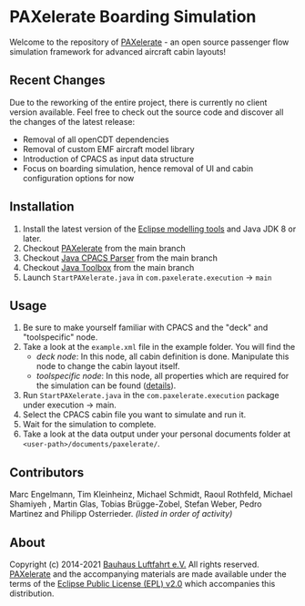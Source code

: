 ﻿# PAXelerate Boarding Simulation

Welcome to the repository of [PAXelerate](http://www.paxelerate.com) - an open source passenger flow simulation framework for advanced aircraft cabin layouts! 

## Recent Changes

Due to the reworking of the entire project, there is currently no client version available. Feel free to check out the source code and discover all the changes of the latest release:

* Removal of all openCDT dependencies
* Removal of custom EMF aircraft model library
* Introduction of CPACS as input data structure
* Focus on boarding simulation, hence removal of UI and cabin configuration options for now

## Installation

1. Install the latest version of the [Eclipse modelling tools](http://www.eclipse.org/downloads/) and Java JDK 8 or later.
2. Checkout [PAXelerate](http://github.com/BauhausLuftfahrt/PAXelerate) from the main branch
3. Checkout [Java CPACS Parser](https://github.com/BauhausLuftfahrt/Java-CPACS-Parser) from the main branch
4. Checkout [Java Toolbox](https://github.com/BauhausLuftfahrt/BHLJavaToolbox) from the main branch
5. Launch `StartPAXelerate.java` in `com.paxelerate.execution` -> `main`

## Usage

1. Be sure to make yourself familiar with CPACS and the "deck" and "toolspecific" node.
2. Take a look at the `example.xml` file in the example folder. You will find the
	* *deck node*: In this node, all cabin definition is done. Manipulate this node to change the cabin layout itself.
	* *toolspecific node*: In this node, all properties which are required for the simulation can be found ([details](schema/documentation.md)).
3. Run `StartPAXelerate.java` in the `com.paxelerate.execution` package under execution -> main.
4. Select the CPACS cabin file you want to simulate and run it.
5. Wait for the simulation to complete.
6. Take a look at the data output under your personal documents folder at `<user-path>/documents/paxelerate/`.

## Contributors 

Marc Engelmann, Tim Kleinheinz, Michael Schmidt, Raoul Rothfeld, Michael Shamiyeh , Martin Glas, Tobias Brügge-Zobel, Stefan Weber, Pedro Martinez and Philipp Osterrieder. *(listed in order of activity)*

## About

Copyright (c) 2014-2021 [Bauhaus Luftfahrt e.V.](http://www.bauhaus-luftfahrt.net/?set_language=en) All rights reserved. [PAXelerate](http://www.paxelerate.com) and the accompanying materials are made available under the terms of the [Eclipse Public License (EPL) v2.0](http://www.eclipse.org/legal/epl-v20.html) which accompanies this distribution.
